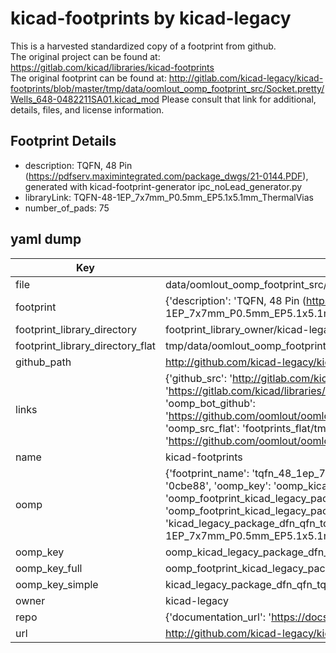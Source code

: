 # kicad-footprints by kicad-legacy  
This is a harvested standardized copy of a footprint from github.  
The original project can be found at:  
https://gitlab.com/kicad/libraries/kicad-footprints  
The original footprint can be found at:
http://gitlab.com/kicad-legacy/kicad-footprints/blob/master/tmp/data/oomlout_oomp_footprint_src/Socket.pretty/Wells_648-0482211SA01.kicad_mod
Please consult that link for additional, details, files, and license information.  
## Footprint Details
* description: TQFN, 48 Pin (https://pdfserv.maximintegrated.com/package_dwgs/21-0144.PDF), generated with kicad-footprint-generator ipc_noLead_generator.py  
* libraryLink: TQFN-48-1EP_7x7mm_P0.5mm_EP5.1x5.1mm_ThermalVias  
* number_of_pads: 75  
## yaml dump  
| Key | Value |  
| --- | --- |  
| file | data/oomlout_oomp_footprint_src/kicad-footprints/Package_DFN_QFN.pretty/TQFN-48-1EP_7x7mm_P0.5mm_EP5.1x5.1mm_ThermalVias.kicad_mod |  
| footprint | {'description': 'TQFN, 48 Pin (https://pdfserv.maximintegrated.com/package_dwgs/21-0144.PDF), generated with kicad-footprint-generator ipc_noLead_generator.py', 'libraryLink': 'TQFN-48-1EP_7x7mm_P0.5mm_EP5.1x5.1mm_ThermalVias', 'number_of_pads': 75} |  
| footprint_library_directory | footprint_library_owner/kicad-legacy_kicad-footprints |  
| footprint_library_directory_flat | tmp/data/oomlout_oomp_footprint_src/footprints_flat/kicad_legacy_package_dfn_qfn_tqfn_48_1ep_7x7mm_p0_5mm_ep5_1x5_1mm_thermalvias/working |  
| github_path | http://github.com/kicad-legacy/kicad-footprints/blob/master/tmp/data/oomlout_oomp_footprint_src/Package_DFN_QFN.pretty/TQFN-48-1EP_7x7mm_P0.5mm_EP5.1x5.1mm_ThermalVias.kicad_mod |  
| links | {'github_src': 'http://gitlab.com/kicad-legacy/kicad-footprints/blob/master/tmp/data/oomlout_oomp_footprint_src/Socket.pretty/Wells_648-0482211SA01.kicad_mod', 'github_src_repo': 'https://gitlab.com/kicad/libraries/kicad-footprints', 'oomp_bot': 'tmp/data/oomlout_oomp_footprint_src/footprints/kicad_legacy_package_dfn_qfn_tqfn_48_1ep_7x7mm_p0_5mm_ep5_1x5_1mm_thermalvias/working', 'oomp_bot_github': 'https://github.com/oomlout/oomlout_oomp_footprint_bot/tree/main/tmp/data/oomlout_oomp_footprint_src/footprints/kicad_legacy_package_dfn_qfn_tqfn_48_1ep_7x7mm_p0_5mm_ep5_1x5_1mm_thermalvias/working', 'oomp_src_flat': 'footprints_flat/tmp/data/oomlout_oomp_footprint_src/footprints_flat/kicad_legacy_package_dfn_qfn_tqfn_48_1ep_7x7mm_p0_5mm_ep5_1x5_1mm_thermalvias/working', 'oomp_src_flat_github': 'https://github.com/oomlout/oomlout_oomp_footprint_src/tree/main/tmp/data/oomlout_oomp_footprint_src/footprints_flat/kicad_legacy_package_dfn_qfn_tqfn_48_1ep_7x7mm_p0_5mm_ep5_1x5_1mm_thermalvias/working'} |  
| name | kicad-footprints |  
| oomp | {'footprint_name': 'tqfn_48_1ep_7x7mm_p0_5mm_ep5_1x5_1mm_thermalvias', 'library_name': 'package_dfn_qfn', 'md5': '0cbe887f2d74ed75d4606a26d9253efd', 'md5_10': '0cbe887f2d', 'md5_5': '0cbe8', 'md5_6': '0cbe88', 'oomp_key': 'oomp_kicad_legacy_package_dfn_qfn_tqfn_48_1ep_7x7mm_p0_5mm_ep5_1x5_1mm_thermalvias', 'oomp_key_extra': 'oomp_footprint_kicad_legacy_package_dfn_qfn_tqfn_48_1ep_7x7mm_p0_5mm_ep5_1x5_1mm_thermalvias', 'oomp_key_full': 'oomp_footprint_kicad_legacy_package_dfn_qfn_tqfn_48_1ep_7x7mm_p0_5mm_ep5_1x5_1mm_thermalvias_0cbe88', 'oomp_key_simple': 'kicad_legacy_package_dfn_qfn_tqfn_48_1ep_7x7mm_p0_5mm_ep5_1x5_1mm_thermalvias', 'original_filename': 'data/oomlout_oomp_footprint_src/kicad-footprints/Package_DFN_QFN.pretty/TQFN-48-1EP_7x7mm_P0.5mm_EP5.1x5.1mm_ThermalVias.kicad_mod', 'owner_name': 'kicad_legacy'} |  
| oomp_key | oomp_kicad_legacy_package_dfn_qfn_tqfn_48_1ep_7x7mm_p0_5mm_ep5_1x5_1mm_thermalvias |  
| oomp_key_full | oomp_footprint_kicad_legacy_package_dfn_qfn_tqfn_48_1ep_7x7mm_p0_5mm_ep5_1x5_1mm_thermalvias |  
| oomp_key_simple | kicad_legacy_package_dfn_qfn_tqfn_48_1ep_7x7mm_p0_5mm_ep5_1x5_1mm_thermalvias |  
| owner | kicad-legacy |  
| repo | {'documentation_url': 'https://docs.github.com/rest/repos/repos#get-a-repository', 'message': 'Not Found'} |  
| url | http://github.com/kicad-legacy/kicad-footprints |  

